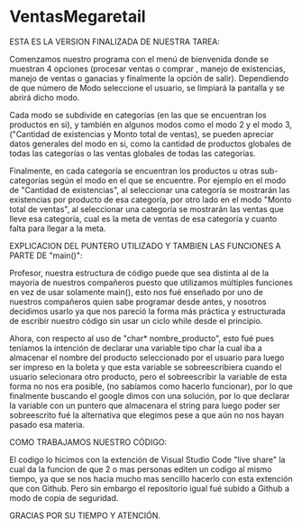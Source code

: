 # VentasMegaretail
ESTA ES LA VERSION FINALIZADA DE NUESTRA TAREA: 

Comenzamos nuestro programa con el menú de bienvenida donde se muestran 4 opciones (procesar ventas o comprar
, manejo de existencias, manejo de ventas o ganacias y finalmente la opción de salir). Dependiendo de que número
 de  Modo seleccione el usuario, se limpiará la pantalla y se abrirá dicho modo.

Cada modo se subdivide en categorías (en las que se encuentran los productos en si), y también en algunos modos
 como el modo 2 y el modo 3, ("Cantidad de existencias y Monto total de ventas), se pueden apreciar datos 
generales del modo en si, como la cantidad de productos globales de todas las categorías o las ventas globales 
de todas las categorías.

Finalmente, en cada categoría se encuentran los productos u otras sub-categorías según el modo en el que se 
encuentre. Por ejemplo en el modo de "Cantidad de existencias", al seleccionar una categoría se mostrarán las
existencias por producto de esa categoría, por otro lado en el modo "Monto total de ventas", al seleccionar una
categoría se mostrarán las ventas que lleve esa categoría, cual es la meta de ventas de esa categoría y cuanto
falta para llegar a la meta.

EXPLICACION DEL PUNTERO UTILIZADO Y TAMBIEN LAS FUNCIONES A PARTE DE "main()":

Profesor, nuestra estructura de código puede que sea distinta al de la mayoría de nuestros compañeros puesto que 
utilizamos múltiples funciones en vez de usar solamente main(), esto nos fué enseñado por uno de nuestros compañeros
quien sabe programar desde antes, y nosotros decidimos usarlo ya que nos pareció la forma más práctica y estructurada
de escribir nuestro código sin usar un ciclo while desde el principio.

Ahora, con respecto al uso de "char* nombre_producto", esto fué pues teníamos la intención de declarar una variable tipo
char la cual iba a almacenar el nombre del producto seleccionado por el usuario para luego ser impreso en la boleta y que
esta variable se sobreescribiera cuando el usuario selecionara otro producto, pero el sobreescribir la variable de esta forma
no nos era posible, (no sabíamos como hacerlo funcionar), por lo que finalmente buscando el google dimos con una solución,
por lo que declarar la variable con un puntero que almacenara el string para luego poder ser sobreescrito fué la alternativa
que elegimos pese a que aún no nos hayan pasado esa materia. 

COMO TRABAJAMOS NUESTRO CÓDIGO:

El codigo lo hicimos con la extención de Visual Studio Code "live share" la cual da la funcion de que 2 o mas personas editen 
un codigo al mismo tiempo, ya que se nos hacia mucho mas sencillo hacerlo con esta extención que con Github. Pero sin embargo 
el repositorio igual fué subido a Github a modo de copia de seguridad.

GRACIAS POR SU TIEMPO Y ATENCIÓN.
